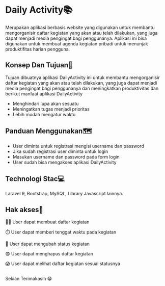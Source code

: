 
# Daily Activity📚

Merupakan aplikasi berbasis website yang digunakan untuk membantu mengorganisir daftar kegiatan yang akan atau telah dilakukan, yang juga dapat menjadi media pengingat bagi penggunanya. Aplikasi ini bisa digunakan untuk membuat agenda kegiatan pribadi untuk menunjak produktifitas harian pengguna.

## Konsep Dan Tujuan📍
Tujuan dibuatnya aplikasi DailyActivity ini untuk membantu mengorganisir daftar kegiatan yang akan atau telah dilakukan, yang juga dapat menjadi media pengingat bagi penggunanya dan meningkatkan produktivitas
dan berikut manfaat aplikasi DailyActivity

- Menghindari lupa akan sesuatu
- Meningatkan tugas menjadi prioritas
- Lebih mudah mengatur waktu


## Panduan Menggunakan🗺️
- User diminta untuk registrasi mengisi username dan password
- Jika sudah registrasi user diminta untuk login
- Masukan username dan password pada form login
- User sudah bisa mengakses aplikasi DailyActivity


## Technologi Stac💻
Laravel 9, Bootstrap, MySQL, Library Javascript lainnya.

## Hak akses🚧
👩‍💻 User dapat membuat daftar kegiatan

⏱️ User dapat memberi tenggat waktu pada kegiatan

🤔 User dapat mengubah status kegiatan

😨 User dapat menghapus daftar kegiatan

😱 User dapat melihat daftar kegiatan sesuai statusnya

##
Sekian Terimakasih 😁
